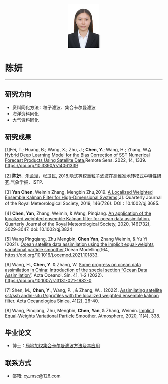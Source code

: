 <center>
<img src="../files/img/photo/cy.jpeg" width="100" height="140" />
</center>

# 陈妍
---

## 研究方向
* 资料同化方法：粒子滤波、集合卡尔曼滤波
* 海洋资料同化
* 大气资料同化

## 研究成果
[1]Fei, T.; Huang, B.; Wang, X.; Zhu, J.; **Chen, Y.**; Wang, H.; Zhang, W.[A Hybrid Deep Learning Model for the Bias Correction of SST Numerical Forecast Products Using Satellite Data](../assets/papers/cy-2022-remotesensing-14-01339.pdf),Remote Sens. 2022, 14, 1339. https://doi.org/10.3390/rs14061339

[2] **陈妍**，朱孟斌，张卫民, 2018.[隐式等权重粒子滤波在高维准地转模式中特性研究](http://www.cmsjournal.net/qxxb_cn/ch/reader/create_pdf.aspx?file_no=2017090&flag=1&journal_id=qxxb_cn&year_id=2018).气象学报，ISTP.

[3] **Yan Chen**, Weimin Zhang, Mengbin Zhu,2019. [A Localized Weighted Ensemble Kalman Filter for High-Dimensional Systems](../assets/papers/A-Localized-Weighted-Ensemble-Kalman-_Filter-for-High-Dimensional-Systems.pdf)[J].  Quarterly Journal of the Royal Meteorological Society, 2019, 146(726). DOI：10.1002/qj.3685.

[4] **Chen, Yan**, Zhang, Weimin, & Wang, Pinqiang. [An application of the localized weighted ensemble Kalman filter for ocean data assimilation.](../assets/papers/Chen-2020-An-application-of-the-localized-weig.pdf.pdf)  Quarterly Journal of the Royal Meteorological Society, 2020, 146(732), 3029–3047. doi: 10.1002/qj.3824

[5] Wang Pingqiang, Zhu Mengbin, **Chen Yan**, Zhang Weimin, & Yu Yi (2021). [Ocean satellite data assimilation using the implicit equal-weights variational particle smoother](../assets/papers/Wangpq-2021-Ocean+satellite+data+assimilation+us.pdf),Ocean Modelling,164, https://doi.org/10.1016/j.ocemod.2021.101833.

[6] Wang, H., **Chen, Y**. & Zhang, W. [Some progress on ocean data assimilation in China: Introduction of the special section “Ocean Data Assimilation”](/assets/papers/Wanghz-2022-Some+progress+on+ocean+data+assimilation+in+China.pdf). Acta Oceanol. Sin. 41, 1–2 (2022). https://doi.org/10.1007/s13131-021-1982-0

[7] Shen, M., **Chen, Y**., Wang, P. , & Zhang, W. . (2022). [Assimilating satellite sst/ssh andin-situ t/sprofiles with the localized weighted ensemble kalman filter](../assets/papers/Shen-2022-Assimilation+Satellite+SSTSSH+and+in-situ+TS+Profiles.pdf). Acta Oceanologica Sinica, 41(2), 26-40.

[8] Wang, Pinqiang, Zhu, Mengbin, **Chen, Yan**, & Zhang, Weimin. [Implicit Equal-Weights Variational Particle Smoother.](../assets/papers/Wang-2020-Implicit-Equal-Weights-Variational-P.pdf)  Atmosphere, 2020, 11(4), 338.


## 毕业论文
* 博士：[局地加权集合卡尔曼滤波方法及其应用](../assets/dissertations/陈妍-局地加权集合卡尔曼滤波方法及其应用.pdf)


## 联系方式
* 邮箱: cy_msc@126.com

